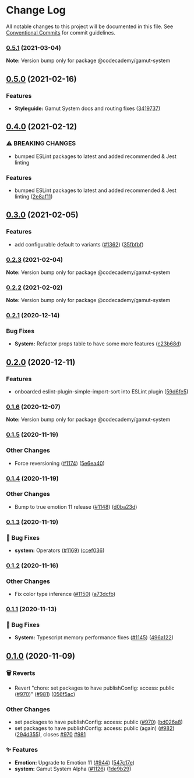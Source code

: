 # Change Log

All notable changes to this project will be documented in this file.
See [Conventional Commits](https://conventionalcommits.org) for commit guidelines.

### [0.5.1](https://github.com/Codecademy/client-modules/compare/@codecademy/gamut-system@0.5.0...@codecademy/gamut-system@0.5.1) (2021-03-04)

**Note:** Version bump only for package @codecademy/gamut-system





## [0.5.0](https://github.com/Codecademy/client-modules/compare/@codecademy/gamut-system@0.4.0...@codecademy/gamut-system@0.5.0) (2021-02-16)


### Features

* **Styleguide:** Gamut System docs and routing fixes ([3419737](https://github.com/Codecademy/client-modules/commit/34197379b9746938aa7d77b76d2201912026a59f))



## [0.4.0](https://github.com/Codecademy/client-modules/compare/@codecademy/gamut-system@0.3.0...@codecademy/gamut-system@0.4.0) (2021-02-12)


### ⚠ BREAKING CHANGES

* bumped ESLint packages to latest and added recommended & Jest linting

### Features

* bumped ESLint packages to latest and added recommended & Jest linting ([2e8af11](https://github.com/Codecademy/client-modules/commit/2e8af111b372f35f1cfca28cbc22744f7489615d))



## [0.3.0](https://github.com/Codecademy/client-modules/compare/@codecademy/gamut-system@0.2.3...@codecademy/gamut-system@0.3.0) (2021-02-05)


### Features

* add configurable default to variants ([#1362](https://github.com/Codecademy/client-modules/issues/1362)) ([35fbfbf](https://github.com/Codecademy/client-modules/commit/35fbfbf041b0abc13082067203ddffcb95e02dcc))



### [0.2.3](https://github.com/Codecademy/client-modules/compare/@codecademy/gamut-system@0.2.2...@codecademy/gamut-system@0.2.3) (2021-02-04)

**Note:** Version bump only for package @codecademy/gamut-system





### [0.2.2](https://github.com/Codecademy/client-modules/compare/@codecademy/gamut-system@0.2.1...@codecademy/gamut-system@0.2.2) (2021-02-02)

**Note:** Version bump only for package @codecademy/gamut-system





### [0.2.1](https://github.com/Codecademy/client-modules/compare/@codecademy/gamut-system@0.2.0...@codecademy/gamut-system@0.2.1) (2020-12-14)


### Bug Fixes

* **System:** Refactor props table to have some more features ([c23b68d](https://github.com/Codecademy/client-modules/commit/c23b68da93eb2951e63190d00fe1600bb780d5c7))



## [0.2.0](https://github.com/Codecademy/client-modules/compare/@codecademy/gamut-system@0.1.6...@codecademy/gamut-system@0.2.0) (2020-12-11)


### Features

* onboarded eslint-plugin-simple-import-sort into ESLint plugin ([59d6fe5](https://github.com/Codecademy/client-modules/commit/59d6fe54d9af4b3ba2a88f7c234f65fc63506c0c))



### [0.1.6](https://github.com/Codecademy/client-modules/compare/@codecademy/gamut-system@0.1.5...@codecademy/gamut-system@0.1.6) (2020-12-07)

**Note:** Version bump only for package @codecademy/gamut-system





### [0.1.5](https://github.com/Codecademy/client-modules/compare/@codecademy/gamut-system@0.1.4...@codecademy/gamut-system@0.1.5) (2020-11-19)


### Other Changes

* Force reversioning ([#1174](https://github.com/Codecademy/client-modules/issues/1174)) ([5e6ea40](https://github.com/Codecademy/client-modules/commit/5e6ea40a2cfa43da595d766bc29960abdbb16432))

### [0.1.4](https://github.com/Codecademy/client-modules/compare/@codecademy/gamut-system@0.1.3...@codecademy/gamut-system@0.1.4) (2020-11-19)


### Other Changes

* Bump to true emotion 11 release ([#1148](https://github.com/Codecademy/client-modules/issues/1148)) ([d0ba23d](https://github.com/Codecademy/client-modules/commit/d0ba23d07a3a59e8b407ac3f24abedd8e8521e69))

### [0.1.3](https://github.com/Codecademy/client-modules/compare/@codecademy/gamut-system@0.1.2...@codecademy/gamut-system@0.1.3) (2020-11-19)


### 🐛 Bug Fixes

* **system:** Operators ([#1169](https://github.com/Codecademy/client-modules/issues/1169)) ([ccef036](https://github.com/Codecademy/client-modules/commit/ccef0368f12c099c338e0fa96249c93de2b61ccd))

### [0.1.2](https://github.com/Codecademy/client-modules/compare/@codecademy/gamut-system@0.1.1...@codecademy/gamut-system@0.1.2) (2020-11-16)


### Other Changes

* Fix color type inference ([#1150](https://github.com/Codecademy/client-modules/issues/1150)) ([a73dcfb](https://github.com/Codecademy/client-modules/commit/a73dcfb09f294ff4c3d8b0d6606472aa2cf9c9ca))

### [0.1.1](https://github.com/Codecademy/client-modules/compare/@codecademy/gamut-system@0.1.0...@codecademy/gamut-system@0.1.1) (2020-11-13)


### 🐛 Bug Fixes

* **System:** Typescript memory performance fixes ([#1145](https://github.com/Codecademy/client-modules/issues/1145)) ([496a122](https://github.com/Codecademy/client-modules/commit/496a122602d5fede07b4cc551666c338e9a25b10))

## [0.1.0](https://github.com/Codecademy/client-modules/compare/bd026a85193dbd077d0ee8661df996d105cf709c...@codecademy/gamut-system@0.1.0) (2020-11-09)


### 🗑 Reverts

* Revert "chore: set packages to have publishConfig: access: public ([#970](https://github.com/Codecademy/client-modules/issues/970))" ([#981](https://github.com/Codecademy/client-modules/issues/981)) ([056f5ac](https://github.com/Codecademy/client-modules/commit/056f5ac0df91493c2535274ec043d6e4335d71d8))


### Other Changes

* set packages to have publishConfig: access: public ([#970](https://github.com/Codecademy/client-modules/issues/970)) ([bd026a8](https://github.com/Codecademy/client-modules/commit/bd026a85193dbd077d0ee8661df996d105cf709c))
* set packages to have publishConfig: access: public (again) ([#982](https://github.com/Codecademy/client-modules/issues/982)) ([294d355](https://github.com/Codecademy/client-modules/commit/294d355f353dc307a400679ce849dd7b2388d95d)), closes [#970](https://github.com/Codecademy/client-modules/issues/970) [#981](https://github.com/Codecademy/client-modules/issues/981)


### ✨ Features

* **Emotion:** Upgrade to Emotion 11 ([#944](https://github.com/Codecademy/client-modules/issues/944)) ([547c17e](https://github.com/Codecademy/client-modules/commit/547c17e22c6e5d6f9074c2e7c63c73968da4bab2))
* **system:** Gamut System Alpha ([#1126](https://github.com/Codecademy/client-modules/issues/1126)) ([1de9b29](https://github.com/Codecademy/client-modules/commit/1de9b299847fb9f95cd18f84516b64cc53e8946c))
